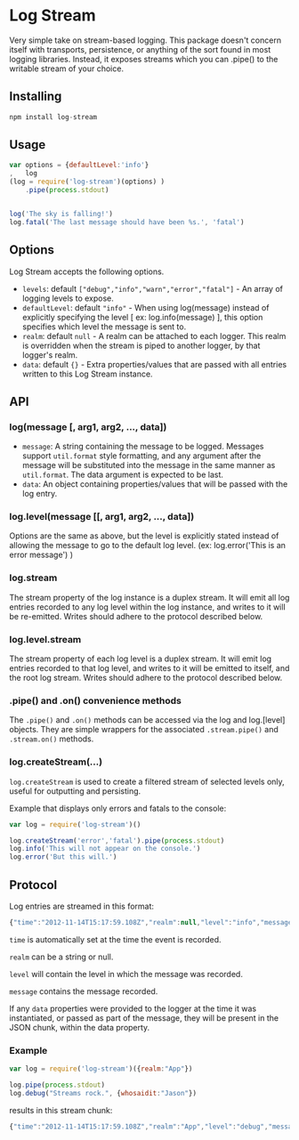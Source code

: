 # Log Stream

Very simple take on stream-based logging. This package doesn't concern itself with 
transports, persistence, or anything of the sort found in most logging libraries. 
Instead, it exposes streams which you can .pipe() to the writable stream of your 
choice.

## Installing

``` js
npm install log-stream
```

## Usage

``` js
var options = {defaultLevel:'info'}
,   log 
(log = require('log-stream')(options) )
    .pipe(process.stdout)


log('The sky is falling!')
log.fatal('The last message should have been %s.', 'fatal') 
```

## Options

Log Stream accepts the following options.

- `levels`: default `["debug","info","warn","error","fatal"]` - An array of logging levels to expose.
- `defaultLevel`: default `"info"` - When using log(message) instead of explicitly specifying the level 
[ ex: log.info(message) ], this option specifies which level the message is sent to.
- `realm`: default `null` - A realm can be attached to each logger. This realm is overridden when the 
stream is piped to another logger, by that logger's realm. 
- `data`: default `{}` - Extra properties/values that are passed with all entries written to this 
Log Stream instance.


## API

### log(message [, arg1, arg2, ..., data])

- `message`: A string containing the message to be logged. Messages support `util.format` style 
formatting, and any argument after the message will be substituted into the message in the same manner 
as `util.format`. The data argument is expected to be last. 
- `data`: An object containing properties/values that will be passed with the log entry.

### log.level(message [[, arg1, arg2, ..., data])

Options are the same as above, but the level is explicitly stated instead of allowing the message to 
go to the default log level. (ex: log.error('This is an error message') )

### log.stream 

The stream property of the log instance is a duplex stream. It will emit all log entries recorded to any 
log level within the log instance, and writes to it will be re-emitted. Writes should adhere to the 
protocol described below.

### log.level.stream 

The stream property of each log level is a duplex stream. It will emit log entries recorded to that log 
level, and writes to it will be emitted to itself, and the root log stream. Writes should adhere to the 
protocol described below.

### .pipe() and .on() convenience methods

The `.pipe()` and `.on()` methods can be accessed via the log and log.[level] objects. They are simple wrappers 
for the associated `.stream.pipe()` and `.stream.on()` methods.

### log.createStream(...)

`log.createStream` is used to create a filtered stream of selected levels only, useful for outputting and 
persisting. 

Example that displays only errors and fatals to the console: 

``` js
var log = require('log-stream')()

log.createStream('error','fatal').pipe(process.stdout)
log.info('This will not appear on the console.')
log.error('But this will.')
``` 

## Protocol

Log entries are streamed in this format:

``` js
{"time":"2012-11-14T15:17:59.108Z","realm":null,"level":"info","message":"The sky is falling!","data":{}}
```

`time` is automatically set at the time the event is recorded. 

`realm` can be a string or null.

`level` will contain the level in which the message was recorded.

`message` contains the message recorded. 

If any `data` properties were provided to the logger at the time it was instantiated, or passed 
as part of the message, they will be present in the JSON chunk, within the data property.

### Example

``` js
var log = require('log-stream')({realm:"App"})

log.pipe(process.stdout)
log.debug("Streams rock.", {whosaidit:"Jason"})
```

results in this stream chunk:

``` js
{"time":"2012-11-14T15:17:59.108Z","realm":"App","level":"debug","message":"Streams rock.","data":{"whosaidit":"Jason"}}
```

